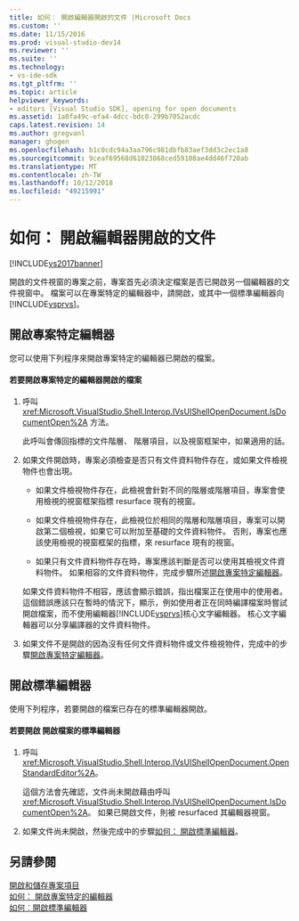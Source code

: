 ```yaml
---
title: 如何： 開啟編輯器開啟的文件 |Microsoft Docs
ms.custom: ''
ms.date: 11/15/2016
ms.prod: visual-studio-dev14
ms.reviewer: ''
ms.suite: ''
ms.technology:
- vs-ide-sdk
ms.tgt_pltfrm: ''
ms.topic: article
helpviewer_keywords:
- editors [Visual Studio SDK], opening for open documents
ms.assetid: 1a0fa49c-efa4-4dcc-bdc0-299b7052acdc
caps.latest.revision: 14
ms.author: gregvanl
manager: ghogen
ms.openlocfilehash: b1c0cdc94a3aa796c981dbfb83aef3dd3c2ec1a8
ms.sourcegitcommit: 9ceaf69568d61023868ced59108ae4dd46f720ab
ms.translationtype: MT
ms.contentlocale: zh-TW
ms.lasthandoff: 10/12/2018
ms.locfileid: "49215991"
---
```

# <a name="how-to-open-editors-for-open-documents"></a>如何： 開啟編輯器開啟的文件
[!INCLUDE[vs2017banner](../includes/vs2017banner.md)]

開啟的文件視窗的專案之前，專案首先必須決定檔案是否已開啟另一個編輯器的文件視窗中。 檔案可以在專案特定的編輯器中，請開啟，或其中一個標準編輯器向[!INCLUDE[vsprvs](../includes/vsprvs-md.md)]。  
  
## <a name="opening-a-project-specific-editor"></a>開啟專案特定編輯器  
 您可以使用下列程序來開啟專案特定的編輯器已開啟的檔案。  
  
#### <a name="to-open-a-project-specific-editor-for-an-open-file"></a>若要開啟專案特定的編輯器開啟的檔案  
  
1.  呼叫 <xref:Microsoft.VisualStudio.Shell.Interop.IVsUIShellOpenDocument.IsDocumentOpen%2A> 方法。  
  
     此呼叫會傳回指標的文件階層、 階層項目，以及視窗框架中，如果適用的話。  
  
2.  如果文件開啟時，專案必須檢查是否只有文件資料物件存在，或如果文件檢視物件也會出現。  
  
    -   如果文件檢視物件存在，此檢視會針對不同的階層或階層項目，專案會使用檢視的視窗框架指標 resurface 現有的視窗。  
  
    -   如果文件檢視物件存在，此檢視位於相同的階層和階層項目，專案可以開啟第二個檢視，如果它可以附加至基礎的文件資料物件。 否則，專案也應該使用檢視的視窗框架的指標，來 resurface 現有的視窗。  
  
    -   如果只有文件資料物件存在時，專案應該判斷是否可以使用其檢視文件資料物件。 如果相容的文件資料物件，完成步驟所述[開啟專案特定編輯器](../extensibility/how-to-open-project-specific-editors.md)。  
  
     如果文件資料物件不相容，應該會顯示錯誤，指出檔案正在使用中的使用者。 這個錯誤應該只在暫時的情況下，顯示，例如使用者正在同時編譯檔案時嘗試開啟檔案，而不使用編輯器[!INCLUDE[vsprvs](../includes/vsprvs-md.md)]核心文字編輯器。 核心文字編輯器可以分享編譯器的文件資料物件。  
  
3.  如果文件不是開啟的因為沒有任何文件資料物件或文件檢視物件，完成中的步驟[開啟專案特定編輯器](../extensibility/how-to-open-project-specific-editors.md)。  
  
## <a name="opening-a-standard-editor"></a>開啟標準編輯器  
 使用下列程序，若要開啟的檔案已存在的標準編輯器開啟。  
  
#### <a name="to-open-a-standard-editor-for-an-open-file"></a>若要開啟 開啟檔案的標準編輯器  
  
1.  呼叫 <xref:Microsoft.VisualStudio.Shell.Interop.IVsUIShellOpenDocument.OpenStandardEditor%2A>。  
  
     這個方法會先確認，文件尚未開啟藉由呼叫<xref:Microsoft.VisualStudio.Shell.Interop.IVsUIShellOpenDocument.IsDocumentOpen%2A>。 如果已開啟文件，則被 resurfaced 其編輯器視窗。  
  
2.  如果文件尚未開啟，然後完成中的步驟[如何： 開啟標準編輯器](../extensibility/how-to-open-standard-editors.md)。  
  
## <a name="see-also"></a>另請參閱  
 [開啟和儲存專案項目](../extensibility/internals/opening-and-saving-project-items.md)   
 [如何： 開啟專案特定的編輯器](../extensibility/how-to-open-project-specific-editors.md)   
 [如何︰開啟標準編輯器](../extensibility/how-to-open-standard-editors.md)

